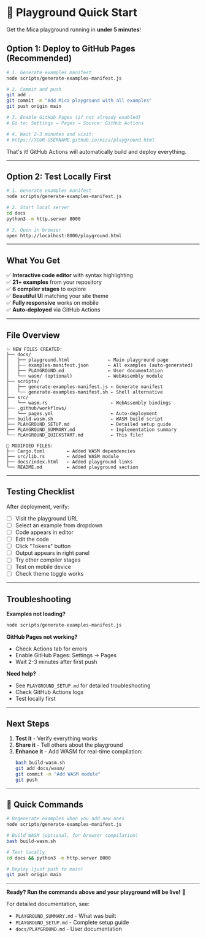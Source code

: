 # 🚀 Playground Quick Start

Get the Mica playground running in **under 5 minutes**!

## Option 1: Deploy to GitHub Pages (Recommended)

```bash
# 1. Generate examples manifest
node scripts/generate-examples-manifest.js

# 2. Commit and push
git add .
git commit -m "Add Mica playground with all examples"
git push origin main

# 3. Enable GitHub Pages (if not already enabled)
# Go to: Settings → Pages → Source: GitHub Actions

# 4. Wait 2-3 minutes and visit:
# https://YOUR-USERNAME.github.io/mica/playground.html
```

That's it! GitHub Actions will automatically build and deploy everything.

---

## Option 2: Test Locally First

```bash
# 1. Generate examples manifest
node scripts/generate-examples-manifest.js

# 2. Start local server
cd docs
python3 -m http.server 8000

# 3. Open in browser
open http://localhost:8000/playground.html
```

---

## What You Get

✅ **Interactive code editor** with syntax highlighting  
✅ **21+ examples** from your repository  
✅ **6 compiler stages** to explore  
✅ **Beautiful UI** matching your site theme  
✅ **Fully responsive** works on mobile  
✅ **Auto-deployed** via GitHub Actions  

---

## File Overview

```
✨ NEW FILES CREATED:
├── docs/
│   ├── playground.html              ← Main playground page
│   ├── examples-manifest.json       ← All examples (auto-generated)
│   ├── PLAYGROUND.md                ← User documentation
│   └── wasm/ (optional)             ← WebAssembly module
├── scripts/
│   ├── generate-examples-manifest.js ← Generate manifest
│   └── generate-examples-manifest.sh ← Shell alternative
├── src/
│   └── wasm.rs                       ← WebAssembly bindings
├── .github/workflows/
│   └── pages.yml                     ← Auto-deployment
├── build-wasm.sh                     ← WASM build script
├── PLAYGROUND_SETUP.md               ← Detailed setup guide
├── PLAYGROUND_SUMMARY.md             ← Implementation summary
└── PLAYGROUND_QUICKSTART.md          ← This file!

📝 MODIFIED FILES:
├── Cargo.toml        ← Added WASM dependencies
├── src/lib.rs        ← Added WASM module
├── docs/index.html   ← Added playground links
└── README.md         ← Added playground section
```

---

## Testing Checklist

After deployment, verify:

- [ ] Visit the playground URL
- [ ] Select an example from dropdown
- [ ] Code appears in editor
- [ ] Edit the code
- [ ] Click "Tokens" button
- [ ] Output appears in right panel
- [ ] Try other compiler stages
- [ ] Test on mobile device
- [ ] Check theme toggle works

---

## Troubleshooting

**Examples not loading?**
```bash
node scripts/generate-examples-manifest.js
```

**GitHub Pages not working?**
- Check Actions tab for errors
- Enable GitHub Pages: Settings → Pages
- Wait 2-3 minutes after first push

**Need help?**
- See `PLAYGROUND_SETUP.md` for detailed troubleshooting
- Check GitHub Actions logs
- Test locally first

---

## Next Steps

1. **Test it** - Verify everything works
2. **Share it** - Tell others about the playground
3. **Enhance it** - Add WASM for real-time compilation:
   ```bash
   bash build-wasm.sh
   git add docs/wasm/
   git commit -m "Add WASM module"
   git push
   ```

---

## 🎯 Quick Commands

```bash
# Regenerate examples when you add new ones
node scripts/generate-examples-manifest.js

# Build WASM (optional, for browser compilation)
bash build-wasm.sh

# Test locally
cd docs && python3 -m http.server 8000

# Deploy (just push to main)
git push origin main
```

---

**Ready? Run the commands above and your playground will be live!** 🎉

For detailed documentation, see:
- `PLAYGROUND_SUMMARY.md` - What was built
- `PLAYGROUND_SETUP.md` - Complete setup guide
- `docs/PLAYGROUND.md` - User documentation
